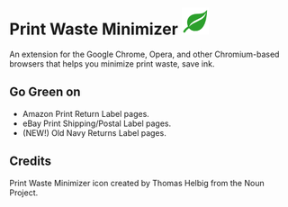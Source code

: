 Print Waste Minimizer ![Print Waste Minimizer](/global/img/pwm-icon-48.png)
=======

An extension for the Google Chrome, Opera, and other Chromium-based browsers that helps you minimize print waste, save ink.


Go Green on
--------

* Amazon Print Return Label pages.
* eBay Print Shipping/Postal Label pages.
* (NEW!) Old Navy Returns Label pages.


Credits
--------

Print Waste Minimizer icon created by Thomas Helbig from the Noun Project.
